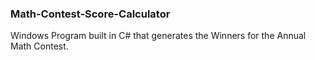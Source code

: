 <h3>Math-Contest-Score-Calculator</h3>
<p>Windows Program built in C# that generates the Winners for the Annual Math Contest.</p>
